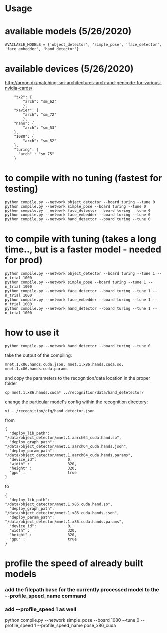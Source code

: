 # Usage

# available models (5/26/2020)

    AVAILABLE_MODELS = {'object_detector', 'simple_pose', 'face_detector', 'face_embedder', 'hand_detector'}

# available devices (5/26/2020)

  http://arnon.dk/matching-sm-architectures-arch-and-gencode-for-various-nvidia-cards/

        "tx2": {
            "arch": "sm_62"
            },
        "xavier": {
            "arch": "sm_72"
            },
        "nano": {
            "arch": "sm_53"
        },
        "1080": {
            "arch": "sm_52"
        },
        "turing": {
          "arch" : "sm_75"
        }


# to compile with no tuning (fastest for testing)
    
    python compile.py --network object_detector --board turing --tune 0
    python compile.py --network simple_pose --board turing --tune 0
    python compile.py --network face_detector --board turing --tune 0
    python compile.py --network face_embedder --board turing --tune 0
    python compile.py --network hand_detector --board turing --tune 0

# to compile with tuning (takes a long time.., but is a faster model - needed for prod)
    
    python compile.py --network object_detector --board turing --tune 1 --n_trial 1000
    python compile.py --network simple_pose --board turing --tune 1 --n_trial 1000
    python compile.py --network face_detector --board turing --tune 1 --n_trial 1000
    python compile.py --network face_embedder --board turing --tune 1 --n_trial 1000
    python compile.py --network hand_detector --board turing --tune 1 --n_trial 1000


# how to use it

    python compile.py --network hand_detector --board turing --tune 0

take the output of the compiling: 
    
    mnet.1.x86.hands.cuda.json, mnet.1.x86.hands.cuda.so, mnet.1.x86.hands.cuda.params

and copy the parameters to the recognition/data location in the proper folder

    cp mnet.1.x86.hands.cuda* ../recognition/data/hand_detetector/

change the particular model's config within the recognition directory:

    vi ../recognition/cfg/hand_detector.json

from 

    {
      "deploy_lib_path":        "/data/object_detector/mnet.1.aarch64_cuda.hand.so",
      "deploy_graph_path":      "/data/object_detector/mnet.1.aarch64_cuda.hands.json",
      "deploy_param_path":      "/data/object_detector/mnet.1.aarch64_cuda.hands.params",
      "device_id":              0,
      "width" :                 320,
      "height" :                320,
      "gpu" :                   true
    }

to

    {
      "deploy_lib_path":        "/data/object_detector/mnet.1.x86.cuda.hand.so",
      "deploy_graph_path":      "/data/object_detector/mnet.1.x86.cuda.hands.json",
      "deploy_param_path":      "/data/object_detector/mnet.1.x86.cuda.hands.params",
      "device_id":              0,
      "width" :                 320,
      "height" :                320,
      "gpu" :                   true
    }

# profile the speed of already built models

### add the filepath base for the currently processed model to the --profile_speed_name command
### add --profile_speed 1 as well

  python compile.py --network simple_pose --board 1080 --tune 0 --profile_speed 1 --profile_speed_name pose_x86_cuda
